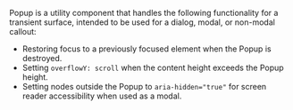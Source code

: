 Popup is a utility component that handles the following functionality for a transient surface, intended to be used for a dialog, modal, or non-modal callout:

- Restoring focus to a previously focused element when the Popup is destroyed.
- Setting `overflowY: scroll` when the content height exceeds the Popup height.
- Setting nodes outside the Popup to `aria-hidden="true"` for screen reader accessibility when used as a modal.
